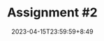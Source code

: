 ---
type: assignment
date: 2023-04-15T23:59:59+8:49
title: 'Assignment #2'
#pdf: /static_files/assignments/02_assignment.pdf
#attachment: /static_files/assignments/02_assignment.zip
#solutions: /static_files/assignments/asg_solutions.pdf
due_event: 
    type: due
    date: 2023-04-30T23:59:59
    description: 'Assignment #2 due'
---